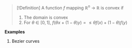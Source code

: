 >[!Definition]
>A function $f$ mapping $\mathbb{R}^n$ $\rightarrow$ $\mathbb{R}$ is convex if
>1. The domain is convex
>2. For $\theta$ $\in$ $[0, 1]$, $f(\theta x + (1 - \theta) y)=\leq \theta f(x) + (1 - \theta) f(y)$

**Examples**
1. Bezier curves